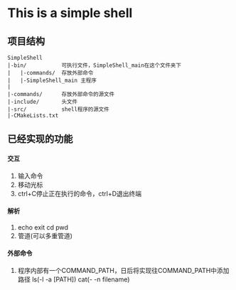 # This is a simple shell

## 项目结构
```
SimpleShell
|-bin/           可执行文件，SimpleShell_main在这个文件夹下
|   |-commands/  存放外部命令
|   |-SimpleShell_main 主程序
|
|-commands/      存放外部命令的源文件
|-include/       头文件
|-src/           shell程序的源文件
|-CMakeLists.txt
```

## 已经实现的功能
#### 交互
1. 输入命令
2. 移动光标
3. ctrl+C停止正在执行的命令，ctrl+D退出终端

#### 解析
1. echo exit cd pwd
2. 管道(可以多重管道)

#### 外部命令
1. 程序内部有一个COMMAND_PATH，日后将实现往COMMAND_PATH中添加路径
    ls(-l -a \[PATH\])
    cat(- -n filename)


